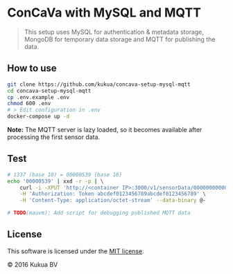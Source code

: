 # ConCaVa with MySQL and MQTT

> This setup uses MySQL for authentication & metadata storage, MongoDB for temporary data storage and MQTT for publishing the data.

## How to use

```bash
git clone https://github.com/kukua/concava-setup-mysql-mqtt
cd concava-setup-mysql-mqtt
cp .env.example .env
chmod 600 .env
# > Edit configuration in .env
docker-compose up -d
```

**Note:** The MQTT server is lazy loaded, so it becomes available after processing the first sensor data.

## Test

```bash
# 1337 (base 10) = 00000539 (base 16)
echo '00000539' | xxd -r -p | \
    curl -i -XPUT 'http://<container IP>:3000/v1/sensorData/0000000000000001' \
    -H 'Authorization: Token abcdef0123456789abcdef0123456789' \
    -H 'Content-Type: application/octet-stream' --data-binary @-

# TODO(mauvm): Add script for debugging published MQTT data
```

## License

This software is licensed under the [MIT license](https://github.com/kukua/concava-setup-mysql-mqtt/blob/master/LICENSE).

© 2016 Kukua BV
